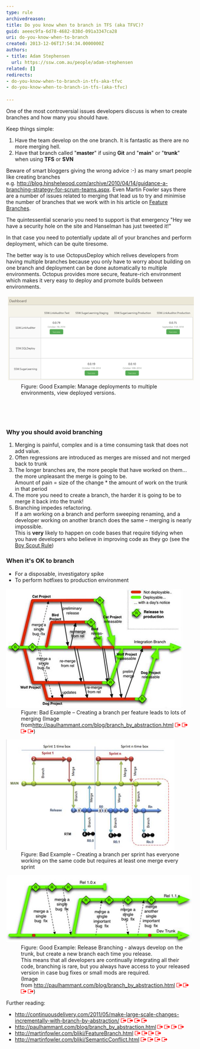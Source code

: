 ```yaml
---
type: rule
archivedreason: 
title: Do you know when to branch in TFS (aka TFVC)?
guid: aeeec9fa-6d78-4682-838d-091a3347ca28
uri: do-you-know-when-to-branch
created: 2013-12-06T17:54:34.0000000Z
authors:
- title: Adam Stephensen
  url: https://ssw.com.au/people/adam-stephensen
related: []
redirects:
- do-you-know-when-to-branch-in-tfs-aka-tfvc
- do-you-know-when-to-branch-in-tfs-(aka-tfvc)

---
```



<p>​One of the most controversial issues developers discuss is when to create branches and how many you should have.<br></p><p>Keep things simple:</p><ol><li>Have the team develop on the one branch. It is fantastic as there are no more merging hell.</li><li>Have that branch called "<strong>master</strong>" if using <strong>Git</strong> and "<strong>main</strong>" or "<strong>trunk</strong>" when using <strong>TFS</strong> or <strong>SVN</strong></li></ol><p>Beware of smart bloggers giving the wrong advice :-) as many smart people like creating branches e.g. <a href="http://blog.hinshelwood.com/archive/2010/04/14/guidance-a-branching-strategy-for-scrum-teams.aspx"><span class="s2">http://blog.hinshelwood.com/archive/2010/04/14/guidance-a-branching-strategy-for-scrum-teams.aspx</span></a>. Even Martin Fowler says there are a number of issues related to merging that lead us to try and minimise the number of branches that we work with in his article on <a href="http://martinfowler.com/bliki/FeatureBranch.html">Feature Branches</a>.</p>
<p>The quintessential scenario you need to support is that emergency "Hey we have a security hole on the site and Hanselman has just tweeted it!"</p><p>In that case you need to potentially update all of your branches and perform deployment, which can be quite tiresome.</p><p>The better way is to use OctopusDeploy which relives developers from having multiple branches because you only have to worry about building on one branch and deployment can be done automatically to multiple environments. Octopus provides more secure, feature-rich environment which makes it very easy to deploy and promote builds between environments.</p><dl class="goodImage"><dt> <img src="2014-10-11_18-54-00.png" alt="" style="margin:5px;width:520px;" /> </dt><dd>Figure: Good Example: Manage deployments to multiple environments, view deployed versions.​<br><br></dd></dl>
<br><excerpt class='endintro'></excerpt><br>
<h3>Why you should avoid branching</h3>
<ol><li>Merging is painful, complex and is a time consuming task that does not add value.</li><li>Often regressions are introduced as merges are missed and not merged back to trunk</li><li>The longer branches are, the more people that have worked on them... the more unpleasant the merge is going to be.<br> Amount of pain = size of the change * the amount of work on the trunk in that period</li><li>The more you need to create a branch, the harder it is going to be to merge it back into the trunk!</li><li>Branching impedes refactoring.<br> If a am working on a branch and perform sweeping renaming, and a developer working on another branch does the same – merging is nearly impossible.<br> This is 
      <strong>very</strong> likely to happen on code bases that require tidying when you have developers who believe in improving code as they go (see the 
      <a href="http://www.ssw.com.au/ssw/standards/Rules/RulestoBetterCode.aspx#BoyscoutRule">Boy Scout Rule</a>)</li></ol><h3>When it's OK to branch</h3><ul><li>For a disposable, investigatory spike</li><li>To perform hotfixes to production environment</li></ul><dl class="badImage"><dt>
      <img src="branch-bad.jpg" alt="" />
   </dt><dd>Figure: Bad Example – Creating a branch per feature leads to lots of merging (Image from<a href="http://paulhammant.com/blog/branch_by_abstraction.html"><span class="s2">http://paulhammant.com/blog/branch_by_abstraction.html</span></a> <img title="You are now leaving SSW" src="external.gif" alt="" /> <img title="You are now leaving SSW" src="external.gif" alt="" /> <img title="You are now leaving SSW" src="external.gif" alt="" /> <img title="You are now leaving SSW" src="external.gif" alt="" />)</dd></dl><dl class="badImage"><dt>
      <img src="branch-bad-2.jpg" alt="" />
   </dt><dd>Figure: Bad Example – Creating a branch per sprint has everyone working on the same code but requires at least one merge every sprint</dd></dl><dl class="goodImage"><dt>
      <img src="branch-good.jpg" alt="" />
   </dt><dd>Figure: Good Example: Release Branching - always develop on the trunk, but create a new branch each time you release. <br>This means th​at all developers are continually integrating all their code, branching is rare, but you always have access to your released version in case bug fixes or small mods are required.<br>(Image from <a href="http://paulhammant.com/blog/branch_by_abstraction.html"><span class="s2">http://paulhammant.com/blog/branch_by_abstraction.html</span></a> <img title="You are now leaving SSW" src="external.gif" alt="" /> <img title="You are now leaving SSW" src="external.gif" alt="" /> <img title="You are now leaving SSW" src="external.gif" alt="" /> <img title="You are now leaving SSW" src="external.gif" alt="" />)</dd></dl><p>Further reading:</p><ul><li>
      <a href="http://continuousdelivery.com/2011/05/make-large-scale-changes-incrementally-with-branch-by-abstraction/">http://continuousdelivery.com/2011/05/make-large-scale-changes-incrementally-with-branch-by-abstraction/</a> <img title="You are now leaving SSW" src="external.gif" alt="" /> <img title="You are now leaving SSW" src="external.gif" alt="" /> <img title="You are now leaving SSW" src="external.gif" alt="" /> <img title="You are now leaving SSW" src="external.gif" alt="" /></li><li>
      <a href="http://paulhammant.com/blog/branch_by_abstraction.html">http://paulhammant.com/blog/branch_by_abstraction.html</a> <img title="You are now leaving SSW" src="external.gif" alt="" /> <img title="You are now leaving SSW" src="external.gif" alt="" /> <img title="You are now leaving SSW" src="external.gif" alt="" /> <img title="You are now leaving SSW" src="external.gif" alt="" /></li><li>
      <a href="http://martinfowler.com/bliki/FeatureBranch.html">http://martinfowler.com/bliki/FeatureBranch.html</a> <img title="You are now leaving SSW" src="external.gif" alt="" /> <img title="You are now leaving SSW" src="external.gif" alt="" /> <img title="You are now leaving SSW" src="external.gif" alt="" /> <img title="You are now leaving SSW" src="external.gif" alt="" /></li><li>
      <a href="http://martinfowler.com/bliki/SemanticConflict.html">http://martinfowler.com/bliki/SemanticConflict.html</a> <img title="You are now leaving SSW" src="external.gif" alt="" /> <img title="You are now leaving SSW" src="external.gif" alt="" /> <img title="You are now leaving SSW" src="external.gif" alt="" /> <img title="You are now leaving SSW" src="external.gif" alt="" /></li></ul>


